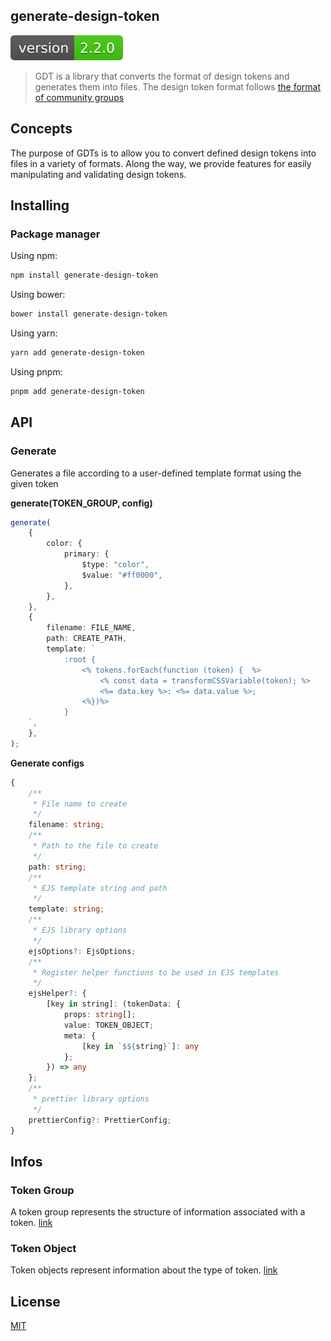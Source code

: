 ## generate-design-token

![version](./packages/generate-design-token/assets/version.svg)

> GDT is a library that converts the format of design tokens and generates them into files. The design token format follows [the format of community groups](https://www.w3.org/community/design-tokens/)

## Concepts

The purpose of GDTs is to allow you to convert defined design tokens into files in a variety of formats. Along the way, we provide features for easily manipulating and validating design tokens.

## Installing

### Package manager

Using npm:

```bash
npm install generate-design-token
```

Using bower:

```bash
bower install generate-design-token
```

Using yarn:

```bash
yarn add generate-design-token
```

Using pnpm:

```bash
pnpm add generate-design-token
```

## API

### Generate

Generates a file according to a user-defined template format using the given token

**generate(TOKEN_GROUP, config)**

```typescript
generate(
	{
		color: {
			primary: {
				$type: "color",
				$value: "#ff0000",
			},
		},
	},
	{
		filename: FILE_NAME,
		path: CREATE_PATH,
		template: `
			:root {
				<% tokens.forEach(function (token) {  %>
					<% const data = transformCSSVariable(token); %>
					<%= data.key %>: <%= data.value %>;
				<%})%>
			}
	`,
	},
);
```

**Generate configs**

```typescript
{
	/**
	 * File name to create
	 */
	filename: string;
	/**
	 * Path to the file to create
	 */
	path: string;
	/**
	 * EJS template string and path
	 */
	template: string;
	/**
	 * EJS library options
	 */
	ejsOptions?: EjsOptions;
	/**
	 * Register helper functions to be used in EJS templates
	 */
	ejsHelper?: {
		[key in string]: (tokenData: {
			props: string[];
			value: TOKEN_OBJECT;
			meta: {
				[key in `$${string}`]: any
			};
		}) => any
	};
	/**
	 * prettier library options
	 */
	prettierConfig?: PrettierConfig;
}
```

## Infos

### Token Group

A token group represents the structure of information associated with a token. [link](https://second-editors-draft.tr.designtokens.org/format/#groups-0)

### Token Object

Token objects represent information about the type of token. [link](https://second-editors-draft.tr.designtokens.org/format/#design-token-0)

## License

[MIT](./LICENSE.md)

